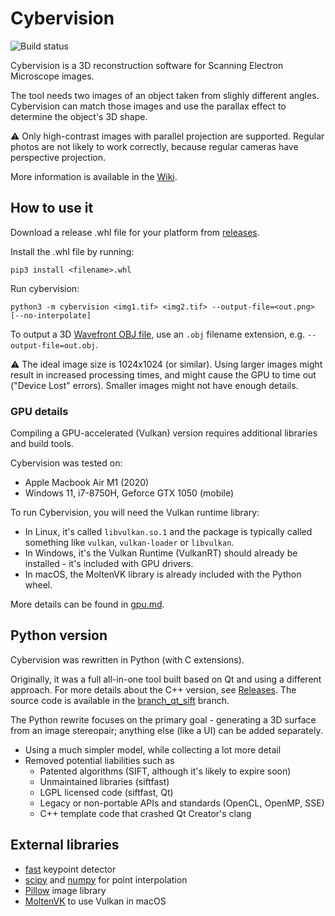 # Cybervision

![Build status](https://github.com/zlogic/cybervision/actions/workflows/python-package.yml/badge.svg)

Cybervision is a 3D reconstruction software for Scanning Electron Microscope images.

The tool needs two images of an object taken from slighly different angles.
Cybervision can match those images and use the parallax effect to determine the object's 3D shape.

⚠️ Only high-contrast images with parallel projection are supported.
Regular photos are not likely to work correctly, because regular cameras have perspective projection.

More information is available in the [Wiki](https://github.com/zlogic/cybervision/wiki).

## How to use it

Download a release .whl file for your platform from [releases](/zlogic/cybervision/releases).

Install the .whl file by running:

```sheell
pip3 install <filename>.whl
```

Run cybervision:

```shell
python3 -m cybervision <img1.tif> <img2.tif> --output-file=<out.png> [--no-interpolate]
```

To output a 3D [Wavefront OBJ file](https://en.wikipedia.org/wiki/Wavefront_.obj_file), use an `.obj` filename extension, e.g. `--output-file=out.obj`.

⚠️ The ideal image size is 1024x1024 (or similar). Using larger images might result in increased processing times, and might cause the GPU to time out ("Device Lost" errors). Smaller images might not have enough details.

### GPU details

Compiling a GPU-accelerated (Vulkan) version requires additional libraries and build tools.

Cybervision was tested on:

* Apple Macbook Air M1 (2020)
* Windows 11, i7-8750H, Geforce GTX 1050 (mobile)

To run Cybervision, you will need the Vulkan runtime library:

* In Linux, it's called `libvulkan.so.1` and the package is typically called something like `vulkan`, `vulkan-loader` or `libvulkan`.
* In Windows, it's the Vulkan Runtime (VulkanRT) should already be installed - it's included with GPU drivers.
* In macOS, the MoltenVK library is already included with the Python wheel.

More details can be found in [gpu.md](gpu.md).

## Python version

Cybervision was rewritten in Python (with C extensions).

Originally, it was a full all-in-one tool built based on Qt and using a different approach.
For more details about the C++ version, see [Releases](/zlogic/cybervision/releases).
The source code is available in the [branch_qt_sift](../../tree/branch_qt_sift) branch.

The Python rewrite focuses on the primary goal - generating a 3D surface from an image stereopair;
anything else (like a UI) can be added separately.

* Using a much simpler model, while collecting a lot more detail
* Removed potential liabilities such as
  * Patented algorithms (SIFT, although it's likely to expire soon)
  * Unmaintained libraries (siftfast)
  * LGPL licensed code (siftfast, Qt)
  * Legacy or non-portable APIs and standards (OpenCL, OpenMP, SSE)
  * C++ template code that crashed Qt Creator's clang

## External libraries

* [fast](https://www.edwardrosten.com/work/fast.html) keypoint detector
* [scipy](https://scipy.org) and [numpy](https://numpy.org) for point interpolation
* [Pillow](https://python-pillow.org) image library
* [MoltenVK](https://github.com/KhronosGroup/MoltenVK) to use Vulkan in macOS
